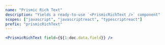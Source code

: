 ```yaml
---
name: "Prismic Rich Text"
description: "Yields a ready-to-use `<PrismicRichText />` component"
scopes: ["javascript", "javascriptreact", "typescriptreact"]
prefix: "prismicRichText"
---
```


```jsx
<PrismicRichText field={${1:doc.data.field}} />
```
